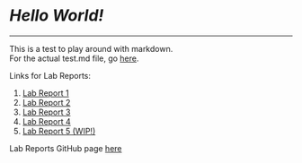 # _**Hello World!**_
---  
This is a test to play around with markdown.  
For the actual test.md file, go [here](https://tamsaputra.github.io/cse15l-lab-reports/test.html).  
  
Links for Lab Reports:  
1. [Lab Report 1](https://tamsaputra.github.io/cse15l-lab-reports/lab-report-1-week1.html)
2. [Lab Report 2](https://tamsaputra.github.io/cse15l-lab-reports/lab-report-2-week3.html)
3. [Lab Report 3](https://tamsaputra.github.io/cse15l-lab-reports/lab-report-3-week5.html)
4. [Lab Report 4](https://tamsaputra.github.io/cse15l-lab-reports/lab-report-4-week7.html)
5. [Lab Report 5 (WIP!)](https://tamsaputra.github.io/cse15l-lab-reports/lab-report-5-week9.html)
  
Lab Reports GitHub page [here](https://github.com/TamSaputra/cse15l-lab-reports)
